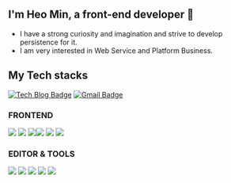 ## I'm Heo Min, a front-end developer 👻
- I have a strong curiosity and imagination and strive to develop persistence for it. 
- I am very interested in Web Service and Platform Business.

<!-- ## 활동 및 수상 이력
링크를 클릭하시면 관련 레포지토리로 이동합니다 -->

<!-- |활동|기간|활동내용|
|---|---|---|
|"비전공자를 위한 IT실무지식" 재능기부 비교과 프로그램 운영|2020.09~2021.12|Software Engineering, Communication Tools, Network, BM, UX, Data Driven |
|네이버 부스트코스 코칭 스터디 1기 수료|2020.12~2021.03|N Tech Service, Web UI, HTML5 & CSS3, Web Accessibility, Code Review|
|네이버 부스트코스 서포터즈 3기 수료|2021.01~2021.03|JavaScript, Blog Posting, Content Announcement  |
|<a href="https://github.com/hhhminme/kpu_sandol_team">한국산업기술대학교 정보알리미 카카오 챗봇 "산돌이" 서비스 운영</a>|2021.04~ |FE, UI/UX Design, Management Assistance|
|<a href="https://github.com/KPUCE2021SP/hummingbird">한국산업기술대학교 SW pre-캡스톤디자인 콘테스트 은상 수상</a>|2021.07~2021.10|Android, Kotlin, Poject Management, Agile software development | -->

## My Tech stacks
 [![Tech Blog Badge](http://img.shields.io/badge/-Tech%20blog-black?style=flat-square&logo=github&link=https://zzsza.github.io/)](https://modernalchemist.tistory.com/) 
[![Gmail Badge](https://img.shields.io/badge/Email-d14836?style=flat-square&logo=Gmail&logoColor=white&link=mailto:huhmin0409@naver.com)](mailto:huhmin0409@naver.com)

### FRONTEND
<img src = "https://img.shields.io/badge/-Javascript-F7DF1E?logo=Javascript&logoColor=white&style=flat"> <img src = "https://img.shields.io/badge/-React-61DAFB?logo=react&logoColor=white&style=flat"> <img src = "https://shields.io/badge/Next.js-000000?style=flat-square&logo=Next.js&logoColor=white"><img src = "https://img.shields.io/badge/-HTML5-E34F26?logo=HTML5&logoColor=white&style=flat"> <img src = "https://img.shields.io/badge/-CSS3-1572B6?logo=CSS3&logoColor=white&style=flat"> <img src = "https://img.shields.io/badge/-Tailwind CSS-06B6D4?logo=TailwindCSS&logoColor=white&style=flat"> 

### EDITOR & TOOLS
<img src = "https://shields.io/badge/Kakao i builder-FFCD00?style=flat-square&logo=kakaotalk&logoColor=black"> <img src = "https://shields.io/badge/VSC-0f4ca1?style=flat-square&logo=visualstudio&logoColor=white"> <img src = "https://shields.io/badge/Amazon AWS-232F3E?style=flat-square&logo=amazon&logoColor=white"> <img src = "https://shields.io/badge/Slack-4A154B?style=flat-square&logo=slack&logoColor=white"> <img src = "https://shields.io/badge/Notion-000000?style=flat-square&logo=notion&logoColor=white"> 
<!-- ![Anurag's github stats](https://github-readme-stats.vercel.app/api?username=hhhminme&show_icons=true&theme=dracula&count_private=true) 
![Top Langs](https://github-readme-stats.vercel.app/api/top-langs/?username=hhhminme&layout=compact&theme=dracula&count_private=true) -->

